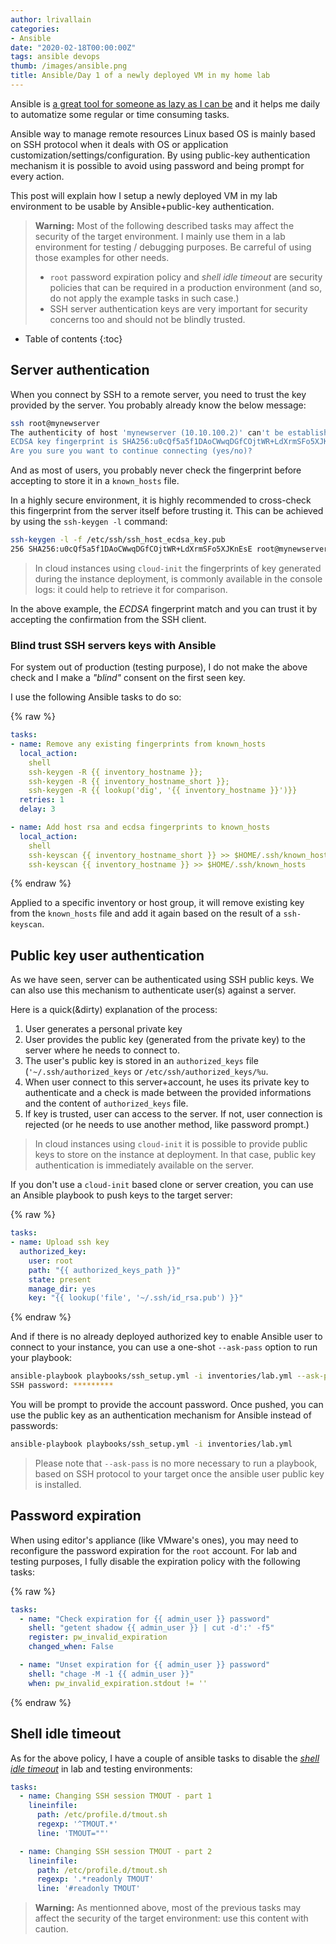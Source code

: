 ```yaml
---
author: lrivallain
categories:
- Ansible
date: "2020-02-18T00:00:00Z"
tags: ansible devops
thumb: /images/ansible.png
title: Ansible/Day 1 of a newly deployed VM in my home lab
---
```


Ansible is [a great tool for someone as lazy as I can be](/2018/02/07/ansible-vmware_modules_-_first_steps/) and it helps me daily to automatize some regular or time consuming tasks.

Ansible way to manage remote resources Linux based OS is mainly based on SSH protocol when it deals with OS or application customization/settings/configuration. By using public-key authentication mechanism it is possible to avoid using password and being prompt for every action.

This post will explain how I setup a newly deployed VM in my lab environment to be usable by Ansible+public-key authentication.

> **Warning:** Most of the following described tasks may affect the security of the target environment. I mainly use them in a lab environment for testing / debugging purposes. Be carreful of using those examples for other needs.
>
> * `root` password expiration policy and *shell idle timeout* are security policies that can be required in a production environment (and so, do not apply the example tasks in such case.)
> * SSH server authentication keys are very important for security concerns too and should not be blindly trusted.

* Table of contents
{:toc}

## Server authentication

When you connect by SSH to a remote server, you need to trust the key provided by the server. You probably already know the below message:

```bash
ssh root@mynewserver
The authenticity of host 'mynewserver (10.10.100.2)' can't be established.
ECDSA key fingerprint is SHA256:u0cQf5a5f1DAoCWwqDGfCOjtWR+LdXrmSFo5XJKnEsE.
Are you sure you want to continue connecting (yes/no)?
```

And as most of users, you probably never check the fingerprint before accepting to store it in a `known_hosts` file.

In a highly secure environment, it is highly recommended to cross-check this fingerprint from the server itself before trusting it. This can be achieved by using the `ssh-keygen -l` command:

```bash
ssh-keygen -l -f /etc/ssh/ssh_host_ecdsa_key.pub
256 SHA256:u0cQf5a5f1DAoCWwqDGfCOjtWR+LdXrmSFo5XJKnEsE root@mynewserver (ECDSA)
```

> In cloud instances using `cloud-init` the fingerprints of key generated during the instance deployment, is commonly available in the console logs: it could help to retrieve it for comparison.

In the above example, the *ECDSA* fingerprint match and you can trust it by accepting the confirmation from the SSH client.

### Blind trust SSH servers keys with Ansible

For system out of production (testing purpose), I do not make the above check and I make a *"blind"* consent on the first seen key.

I use the following Ansible tasks to do so:

{% raw  %}
```yaml
tasks:
- name: Remove any existing fingerprints from known_hosts
  local_action:
    shell
    ssh-keygen -R {{ inventory_hostname }};
    ssh-keygen -R {{ inventory_hostname_short }};
    ssh-keygen -R {{ lookup('dig', '{{ inventory_hostname }}')}}
  retries: 1
  delay: 3

- name: Add host rsa and ecdsa fingerprints to known_hosts
  local_action:
    shell
    ssh-keyscan {{ inventory_hostname_short }} >> $HOME/.ssh/known_hosts
    ssh-keyscan {{ inventory_hostname }} >> $HOME/.ssh/known_hosts
```
{% endraw %}

Applied to a specific inventory or host group, it will remove existing key from the `known_hosts` file and add it again based on the result of a `ssh-keyscan`.

## Public key user authentication

As we have seen, server can be authenticated using SSH public keys. We can also use this mechanism to authenticate user(s) against a server.

Here is a quick(&dirty) explanation of the process:

1. User generates a personal private key
2. User provides the public key (generated from the private key) to the server where he needs to connect to.
3. The user's public key is stored in an `authorized_keys` file (`'~/.ssh/authorized_keys` or `/etc/ssh/authorized_keys/%u`.
4. When user connect to this server+account, he uses its private key to authenticate and a check is made between the provided informations and the content of `authorized_keys` file.
5. If key is trusted, user can access to the server. If not, user connection is rejected (or he needs to use another method, like password prompt.)

> In cloud instances using `cloud-init` it is possible to provide public keys to store on the instance at deployment. In that case, public key authentication is immediately available on the server.

If you don't use a `cloud-init` based clone or server creation, you can use an Ansible playbook to push keys to the target server:

{% raw  %}
```yaml
tasks:
- name: Upload ssh key
  authorized_key:
    user: root
    path: "{{ authorized_keys_path }}"
    state: present
    manage_dir: yes
    key: "{{ lookup('file', '~/.ssh/id_rsa.pub') }}"
```
{% endraw %}

And if there is no already deployed authorized key to enable Ansible user to connect to your instance, you can use a one-shot `--ask-pass` option to run your playbook:

```bash
ansible-playbook playbooks/ssh_setup.yml -i inventories/lab.yml --ask-pass
SSH password: *********
```

You will be prompt to provide the account password. Once pushed, you can use the public key as an authentication mechanism for Ansible instead of passwords:

```bash
ansible-playbook playbooks/ssh_setup.yml -i inventories/lab.yml
```

> Please note that `--ask-pass` is no more necessary to run a playbook, based on SSH protocol to your target once the ansible user public key is installed.

## Password expiration

When using editor's appliance (like VMware's ones), you may need to reconfigure the password expiration for the `root` account. For lab and testing purposes, I fully disable the expiration policy with the following tasks:

{% raw  %}
```yaml
tasks:
  - name: "Check expiration for {{ admin_user }} password"
    shell: "getent shadow {{ admin_user }} | cut -d':' -f5"
    register: pw_invalid_expiration
    changed_when: False

  - name: "Unset expiration for {{ admin_user }} password"
    shell: "chage -M -1 {{ admin_user }}"
    when: pw_invalid_expiration.stdout != ''
```
{% endraw %}

## Shell idle timeout

As for the above policy, I have a couple of ansible tasks to disable the [*shell idle timeout*](https://www.thegeekstuff.com/2010/05/tmout-exit-bash-shell-when-no-activity/) in lab and testing environments:

```yaml
tasks:
  - name: Changing SSH session TMOUT - part 1
    lineinfile:
      path: /etc/profile.d/tmout.sh
      regexp: '^TMOUT.*'
      line: 'TMOUT=""'

  - name: Changing SSH session TMOUT - part 2
    lineinfile:
      path: /etc/profile.d/tmout.sh
      regexp: '.*readonly TMOUT'
      line: '#readonly TMOUT'
```

> **Warning:** As mentionned above, most of the previous tasks may affect the security of the target environment: use this content with caution.